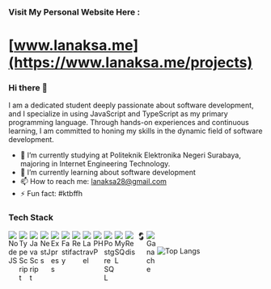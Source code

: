 ### Visit My Personal Website Here :
# [www.lanaksa.me](https://www.lanaksa.me/projects)

### Hi there 👋

I am a dedicated student deeply passionate about software development, and I specialize in using JavaScript and TypeScript as my primary programming language. Through hands-on experiences and continuous learning, I am committed to honing my skills in the dynamic field of software development.
- 🔭 I’m currently studying at Politeknik Elektronika Negeri Surabaya, majoring in Internet Engineering Technology.
- 🌱  I’m currently learning about software development
- 📫 How to reach me: lanaksa28@gmail.com
- ⚡ Fun fact: #ktbffh


### Tech Stack

  <a href="https://nodejs.org/"><img align="left" alt="NodeJS" title="NodeJS" width="21px" src="https://seeklogo.com/images/N/nodejs-logo-FBE122E377-seeklogo.com.png" /></a>
       <a href="#"><img align="left" alt="TypeScript" title="TypeScript" width="21px" src="https://cdn.worldvectorlogo.com/logos/typescript.svg" /></a>
    <a href="#"><img align="left" alt="JavaScript" title="JavaScript" width="21px" src="https://upload.wikimedia.org/wikipedia/commons/9/99/Unofficial_JavaScript_logo_2.svg" /></a>
    <a href="https://nestjs.com"><img align="left" title="NestJs" width="21px" src="https://cdn.worldvectorlogo.com/logos/nestjs.svg" /></a>
    <a href="https://expressjs.com/"><img align="left" title="Express" width="21px" src="https://w7.pngwing.com/pngs/925/447/png-transparent-express-js-node-js-javascript-mongodb-node-js-text-trademark-logo.png" /></a>
    <a href="#"><img align="left" title="Fastify" width="21px" src="https://cdn.worldvectorlogo.com/logos/fastify.svg" /></a>
  <a href="https://reactjs.org/"><img align="left" alt="React" title="React" width="21px" src="https://cdn.worldvectorlogo.com/logos/react-2.svg" /></a>
  <a href="https://laravel.com/"><img align="left" alt="Laravel" title="Laravel" width="21px" src="https://cdn.worldvectorlogo.com/logos/laravel-2.svg" /></a>
    <a href="#"><img align="left" alt="PHP" title="PHP" width="21px" src="https://www.php.net//images/logos/new-php-logo.svg" /></a>
  <a href="#"><img align="left" alt="PostgreSQL" title="PostgreSQL" width="21px" src="https://www.vectorlogo.zone/logos/postgresql/postgresql-icon.svg" /></a>
  <a href="#"><img align="left" alt="MySQL" title="MySQL" width="21px" src="https://cdn.worldvectorlogo.com/logos/mysql-3.svg" /></a>
  <a href="#"><img align="left" alt="Redis" title="Redis" width="21px" src="https://cdn.worldvectorlogo.com/logos/redis.svg" /></a>
  <a href="#"><img align="left" alt="Solidity" title="Solidity" width="21px" src="https://github.com/edent/SuperTinyIcons/blob/master/images/svg/solidity.svg" /></a>
  <a href="#"><img align="left" alt="Ganache" title="Ganache" width="21px" src="https://archive.trufflesuite.com/img/ganache-logo-dark.svg" /></a>



</br>



![Top Langs](https://github-readme-stats.vercel.app/api/top-langs/?username=moechacino&layout=pie)


